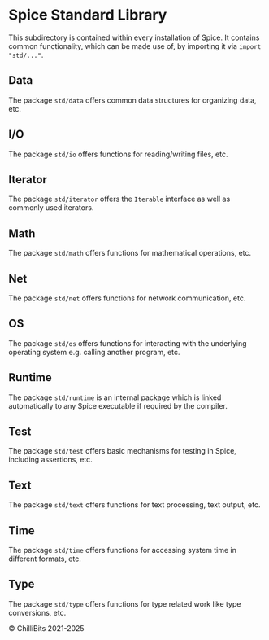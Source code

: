 # Spice Standard Library
This subdirectory is contained within every installation of Spice. It contains common functionality, which can be made use of, by
importing it via `import "std/..."`.

## Data
The package `std/data` offers common data structures for organizing data, etc.

## I/O
The package `std/io` offers functions for reading/writing files, etc.

## Iterator
The package `std/iterator` offers the `Iterable` interface as well as commonly used iterators.

## Math
The package `std/math` offers functions for mathematical operations, etc.

## Net
The package `std/net` offers functions for network communication, etc.

## OS
The package `std/os` offers functions for interacting with the underlying operating system e.g. calling another program, etc.

## Runtime
The package `std/runtime` is an internal package which is linked automatically to any Spice executable if required by the compiler.

## Test
The package `std/test` offers basic mechanisms for testing in Spice, including assertions, etc.

## Text
The package `std/text` offers functions for text processing, text output, etc.

## Time
The package `std/time` offers functions for accessing system time in different formats, etc.

## Type
The package `std/type` offers functions for type related work like type conversions, etc.

© ChilliBits 2021-2025